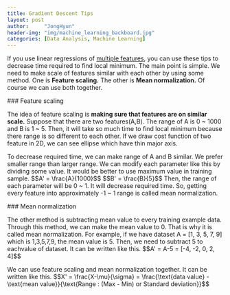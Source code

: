 ```yaml
---
title: Gradient Descent Tips
layout: post
author:     "JongHyun"
header-img: "img/machine_learning_backboard.jpg"
categories: [Data Analysis, Machine Learning]
---
```

<p>
	If you use linear regressions of <a href="/dataanalysis/machinelearning/octave/2017/09/15/gradient-descent/">multiple features</a>, you can use these tips to decrease time required to find local minimum. The main point is simple. We need to make scale of features similar with each other by using some method. One is <b>Feature scaling.</b> The other is <b>Mean normalization.</b> Of course we can use both together.
</p>
### Feature scaling
<p>
	The idea of feature scaling is <b>making sure that features are on similar scale.</b> Suppose that there are two features(A,B). The range of A is 0 ~ 1000 and B is 1 ~ 5. Then, it will take so much time to find local minimum because there range is so different to each other. If we draw cost function of two feature in 2D, we can see ellipse which have thin major axis. 
</p>
<p>
	To decrease required time, we can make range of A and B similar. We prefer smaller range than larger range. We can modify each parameter like this by dividing some value. It would be better to use maximum value in training sample.
	$$A' = \frac{A}{1000}$$ 
	$$B' = \frac{B}{5}$$
	Then, the range of each parameter will be 0 ~ 1. It will decrease required time. So, getting every feature into approximately -1 ~ 1 range is called mean normalization.
</p>
### Mean normalization 
<p>
	The other method is subtracting mean value to every training example data. Through this method, we can make the mean value to 0. That is why it is called mean normalization. For example, if we have dataset A = [1, 3, 5, 7, 9] which is 1,3,5,7,9, the mean value is 5. Then, we need to subtract 5 to eachvalue of dataset. It can be written like this.
	$$A' = A-5 = [-4, -2, 0, 2, 4]$$
</p>
<p>
	We can use feature scaling and mean normalization together. It can be written like this.
	$$X' = \frac{X-\mu}{\sigma} = \frac{\text{data value} - \text{mean value}}{\text{Range : (Max - Min) or Standard deviation}}$$
</p>
